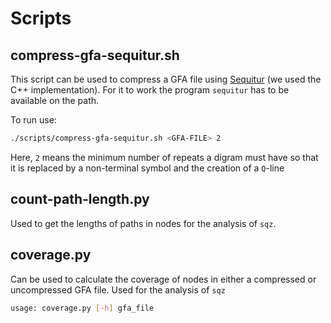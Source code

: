 # Scripts

## compress-gfa-sequitur.sh
This script can be used to compress a GFA file using [Sequitur](https://github.com/craignm/sequitur) (we used the C++ implementation). For it to work the program `sequitur` has to be available on the path.

To run use:
```bash
./scripts/compress-gfa-sequitur.sh <GFA-FILE> 2
```
Here, `2` means the minimum number of repeats a digram must have so that it is replaced by a non-terminal symbol and the creation of a `Q`-line 

## count-path-length.py
Used to get the lengths of paths in nodes for the analysis of `sqz`.

## coverage.py
Can be used to calculate the coverage of nodes in either a compressed or uncompressed GFA file. Used for the analysis of `sqz`

```bash
usage: coverage.py [-h] gfa_file
```
